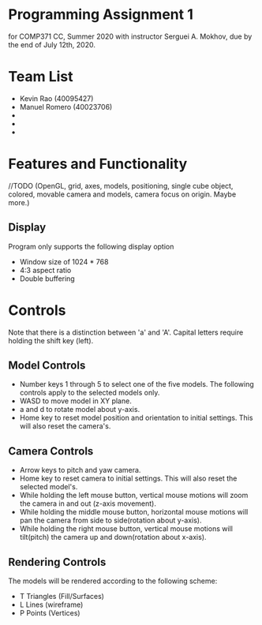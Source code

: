 Programming Assignment 1 
======
for COMP371 CC, Summer 2020
with instructor Serguei A. Mokhov, 
due by the end of July 12th, 2020.

Team List
======
- Kevin Rao (40095427)
- Manuel Romero (40023706)
- 
- 
- 

Features and Functionality
======
//TODO
(OpenGL, grid, axes, models, positioning, single cube object, colored, movable camera and models, camera focus on origin. Maybe more.)


Display
----
Program only supports the following display option
- Window size of 1024 * 768
- 4:3 aspect ratio
- Double buffering 

Controls
======
Note that there is a distinction between 'a' and 'A'. Capital letters require holding the shift key (left).

Model Controls
------
- Number keys 1 through 5 to select one of the five models. 
The following controls apply to the selected models only.
- WASD to move model in XY plane.
- a and d to rotate model about y-axis.
- Home key to reset model position and orientation to initial settings. This will also reset the camera's.

Camera Controls
------
- Arrow keys to pitch and yaw camera.
- Home key to reset camera to initial settings. This will also reset the selected model's.
- While holding the left mouse button, vertical mouse motions will zoom the camera in and out (z-axis movement).
- While holding the middle mouse button, horizontal mouse motions will pan the camera from side to side(rotation about y-axis).
- While holding the right mouse button, vertical mouse motions will tilt(pitch) the camera up and down(rotation about x-axis).

Rendering Controls
------
The models will be rendered according to the following scheme:
- T    Triangles (Fill/Surfaces)
- L    Lines (wireframe)
- P    Points (Vertices)
